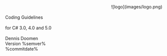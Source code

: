﻿<!--
NOTE: Requires Markdown Extra. See http://michelf.ca/projects/php-markdown/extra/
 --> 

<link href="style.css" type="text/css" rel="stylesheet"></link>

<div style="text-align:right" markdown="1">
![logo](images/logo.png)
</div>
<br/>
<div class="title">
Coding Guidelines
</div><br/>
<div class="subTitle">
for C# 3.0, 4.0 and 5.0
</div>
<br/>
<div class="author">
Dennis Doomen<br/>
Version %semver%<br/>
%commitdate%
</div>